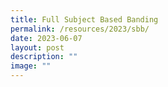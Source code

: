 ```yaml
---
title: Full Subject Based Banding
permalink: /resources/2023/sbb/
date: 2023-06-07
layout: post
description: ""
image: ""
---
```

